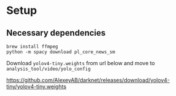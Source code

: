 # Setup

## Necessary dependencies

```shell
brew install ffmpeg
python -m spacy download pl_core_news_sm
```

Download `yolov4-tiny.weights` from url below and move to `analysis_tool/video/yolo_config`

https://github.com/AlexeyAB/darknet/releases/download/yolov4-tiny/yolov4-tiny.weights